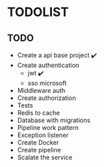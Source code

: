 # TODOLIST

## TODO

- Create a api base project :heavy_check_mark:
- Create authentication
  - jwt :heavy_check_mark:
  - sso microsoft
- Middleware auth
- Create authorization
- Tests
- Redis to cache
- Database with migrations
- Pipeline work pattern
- Exception listener
- Create Docker
- Create pipeline
- Scalate the service

